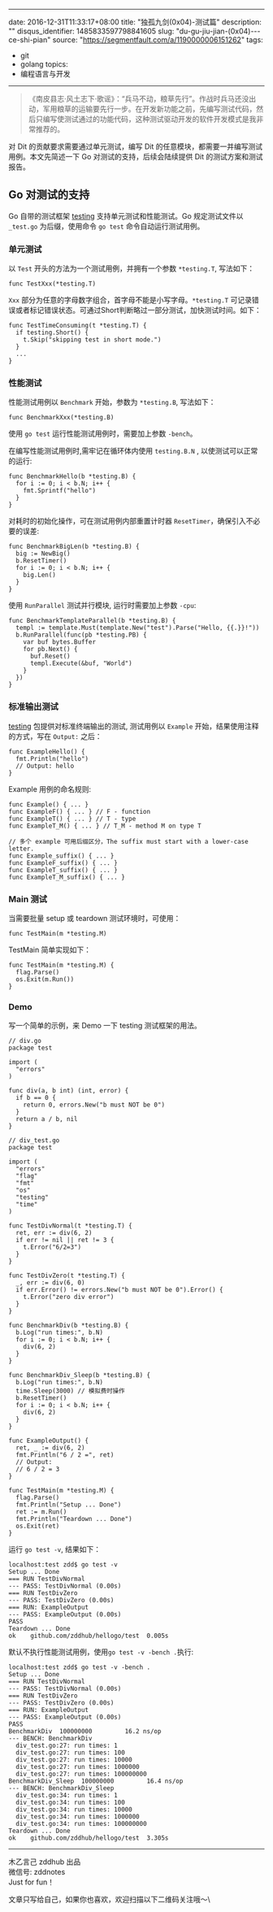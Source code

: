 
---
date: 2016-12-31T11:33:17+08:00
title: "独孤九剑(0x04)-测试篇"
description: ""
disqus_identifier: 1485833597798841605
slug: "du-gu-jiu-jian-(0x04)---ce-shi-pian"
source: "https://segmentfault.com/a/1190000006151262"
tags: 
- git 
- golang 
topics:
- 编程语言与开发
---

> 《南皮县志·风土志下·歌谣》：“兵马不动，粮草先行”。作战时兵马还没出动，军用粮草的运输要先行一步。在开发新功能之前，先编写测试代码，然后只编写使测试通过的功能代码，这种测试驱动开发的软件开发模式是我非常推荐的。

对 Dit 的贡献要求需要通过单元测试，编写 Dit
的任意模块，都需要一并编写测试用例。本文先简述一下 Go
对测试的支持，后续会陆续提供 Dit 的测试方案和测试报告。

Go 对测试的支持
---------------

Go 自带的测试框架 [testing](http://golang.org/pkg/testing/)
支持单元测试和性能测试。Go 规定测试文件以 `_test.go` 为后缀，使用命令
`go test` 命令自动运行测试用例。

### 单元测试

以 `Test` 开头的方法为一个测试用例，并拥有一个参数 `*testing.T`,
写法如下：

    func TestXxx(*testing.T)

`Xxx` 部分为任意的字母数字组合，首字母不能是小写字母。`*testing.T`
可记录错误或者标记错误状态。可通过Short判断略过一部分测试，加快测试时间。如下：

    func TestTimeConsuming(t *testing.T) {
      if testing.Short() {
        t.Skip("skipping test in short mode.")
      }
      ...
    }

### 性能测试

性能测试用例以 `Benchmark` 开始，参数为 `*testing.B`, 写法如下：

    func BenchmarkXxx(*testing.B)

使用 `go test` 运行性能测试用例时，需要加上参数 `-bench`。

在编写性能测试用例时,需牢记在循环体内使用 `testing.B.N` ,
以使测试可以正常的运行:

    func BenchmarkHello(b *testing.B) {
      for i := 0; i < b.N; i++ {
        fmt.Sprintf("hello")
      }
    }

对耗时的初始化操作，可在测试用例内部重置计时器
`ResetTimer`，确保引入不必要的误差:

    func BenchmarkBigLen(b *testing.B) {
      big := NewBig()
      b.ResetTimer()
      for i := 0; i < b.N; i++ {
        big.Len()
      }
    }

使用 `RunParallel` 测试并行模块, 运行时需要加上参数 `-cpu`:

    func BenchmarkTemplateParallel(b *testing.B) {
      templ := template.Must(template.New("test").Parse("Hello, {{.}}!"))
      b.RunParallel(func(pb *testing.PB) {
        var buf bytes.Buffer
        for pb.Next() {
          buf.Reset()
          templ.Execute(&buf, "World")
        }
      })
    }

### 标准输出测试

[testing](http://golang.org/pkg/testing/) 包提供对标准终端输出的测试,
测试用例以 `Example` 开始，结果使用注释的方式，写在 `Output:` 之后：

    func ExampleHello() {
      fmt.Println("hello")
      // Output: hello
    }

Example 用例的命名规则:

    func Example() { ... }
    func ExampleF() { ... } // F - function
    func ExampleT() { ... } // T - type
    func ExampleT_M() { ... } // T_M - method M on type T

    // 多个 example 可用后缀区分，The suffix must start with a lower-case letter.
    func Example_suffix() { ... }
    func ExampleF_suffix() { ... }
    func ExampleT_suffix() { ... }
    func ExampleT_M_suffix() { ... }

### Main 测试

当需要批量 setup 或 teardown 测试环境时，可使用：

    func TestMain(m *testing.M)

TestMain 简单实现如下：

    func TestMain(m *testing.M) {
      flag.Parse()
      os.Exit(m.Run())
    }

### Demo

写一个简单的示例，来 Demo 一下 testing 测试框架的用法。

    // div.go
    package test

    import (
      "errors"
    )

    func div(a, b int) (int, error) {
      if b == 0 {
        return 0, errors.New("b must NOT be 0")
      }
      return a / b, nil
    }

    // div_test.go
    package test

    import (
      "errors"
      "flag"
      "fmt"
      "os"
      "testing"
      "time"
    )

    func TestDivNormal(t *testing.T) {
      ret, err := div(6, 2)
      if err != nil || ret != 3 {
        t.Error("6/2=3")
      }
    }

    func TestDivZero(t *testing.T) {
      _, err := div(6, 0)
      if err.Error() != errors.New("b must NOT be 0").Error() {
        t.Error("zero div error")
      }
    }

    func BenchmarkDiv(b *testing.B) {
      b.Log("run times:", b.N)
      for i := 0; i < b.N; i++ {
        div(6, 2)
      }
    }

    func BenchmarkDiv_Sleep(b *testing.B) {
      b.Log("run times:", b.N)
      time.Sleep(3000) // 模拟费时操作
      b.ResetTimer()
      for i := 0; i < b.N; i++ {
        div(6, 2)
      }
    }

    func ExampleOutput() {
      ret, _ := div(6, 2)
      fmt.Println("6 / 2 =", ret)
      // Output:
      // 6 / 2 = 3
    }

    func TestMain(m *testing.M) {
      flag.Parse()
      fmt.Println("Setup ... Done")
      ret := m.Run()
      fmt.Println("Teardown ... Done")
      os.Exit(ret)
    }

运行 `go test -v`, 结果如下：

    localhost:test zdd$ go test -v
    Setup ... Done
    === RUN TestDivNormal
    --- PASS: TestDivNormal (0.00s)
    === RUN TestDivZero
    --- PASS: TestDivZero (0.00s)
    === RUN: ExampleOutput
    --- PASS: ExampleOutput (0.00s)
    PASS
    Teardown ... Done
    ok    github.com/zddhub/hellogo/test  0.005s

默认不执行性能测试用例，使用`go test -v -bench .`执行:

    localhost:test zdd$ go test -v -bench .
    Setup ... Done
    === RUN TestDivNormal
    --- PASS: TestDivNormal (0.00s)
    === RUN TestDivZero
    --- PASS: TestDivZero (0.00s)
    === RUN: ExampleOutput
    --- PASS: ExampleOutput (0.00s)
    PASS
    BenchmarkDiv  100000000         16.2 ns/op
    --- BENCH: BenchmarkDiv
      div_test.go:27: run times: 1
      div_test.go:27: run times: 100
      div_test.go:27: run times: 10000
      div_test.go:27: run times: 1000000
      div_test.go:27: run times: 100000000
    BenchmarkDiv_Sleep  100000000         16.4 ns/op
    --- BENCH: BenchmarkDiv_Sleep
      div_test.go:34: run times: 1
      div_test.go:34: run times: 100
      div_test.go:34: run times: 10000
      div_test.go:34: run times: 1000000
      div_test.go:34: run times: 100000000
    Teardown ... Done
    ok    github.com/zddhub/hellogo/test  3.305s

------------------------------------------------------------------------

木乙言己 zddhub 出品\
微信号: zddnotes\
Just for fun！

文章只写给自己，如果你也喜欢，欢迎扫描以下二维码关注哦～\


